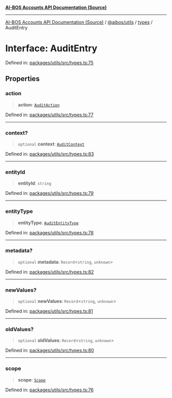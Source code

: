 [**AI-BOS Accounts API Documentation (Source)**](../../../../README.md)

***

[AI-BOS Accounts API Documentation (Source)](../../../../README.md) / [@aibos/utils](../../README.md) / [types](../README.md) / AuditEntry

# Interface: AuditEntry

Defined in: [packages/utils/src/types.ts:75](https://github.com/pohlai88/accounts/blob/48103fb36d28b2b9bfb33472b6de2f719773cde9/packages/utils/src/types.ts#L75)

## Properties

### action

> **action**: [`AuditAction`](../type-aliases/AuditAction.md)

Defined in: [packages/utils/src/types.ts:77](https://github.com/pohlai88/accounts/blob/48103fb36d28b2b9bfb33472b6de2f719773cde9/packages/utils/src/types.ts#L77)

***

### context?

> `optional` **context**: [`AuditContext`](AuditContext.md)

Defined in: [packages/utils/src/types.ts:83](https://github.com/pohlai88/accounts/blob/48103fb36d28b2b9bfb33472b6de2f719773cde9/packages/utils/src/types.ts#L83)

***

### entityId

> **entityId**: `string`

Defined in: [packages/utils/src/types.ts:79](https://github.com/pohlai88/accounts/blob/48103fb36d28b2b9bfb33472b6de2f719773cde9/packages/utils/src/types.ts#L79)

***

### entityType

> **entityType**: [`AuditEntityType`](../type-aliases/AuditEntityType.md)

Defined in: [packages/utils/src/types.ts:78](https://github.com/pohlai88/accounts/blob/48103fb36d28b2b9bfb33472b6de2f719773cde9/packages/utils/src/types.ts#L78)

***

### metadata?

> `optional` **metadata**: `Record`\<`string`, `unknown`\>

Defined in: [packages/utils/src/types.ts:82](https://github.com/pohlai88/accounts/blob/48103fb36d28b2b9bfb33472b6de2f719773cde9/packages/utils/src/types.ts#L82)

***

### newValues?

> `optional` **newValues**: `Record`\<`string`, `unknown`\>

Defined in: [packages/utils/src/types.ts:81](https://github.com/pohlai88/accounts/blob/48103fb36d28b2b9bfb33472b6de2f719773cde9/packages/utils/src/types.ts#L81)

***

### oldValues?

> `optional` **oldValues**: `Record`\<`string`, `unknown`\>

Defined in: [packages/utils/src/types.ts:80](https://github.com/pohlai88/accounts/blob/48103fb36d28b2b9bfb33472b6de2f719773cde9/packages/utils/src/types.ts#L80)

***

### scope

> **scope**: [`Scope`](../../../db/interfaces/Scope.md)

Defined in: [packages/utils/src/types.ts:76](https://github.com/pohlai88/accounts/blob/48103fb36d28b2b9bfb33472b6de2f719773cde9/packages/utils/src/types.ts#L76)
